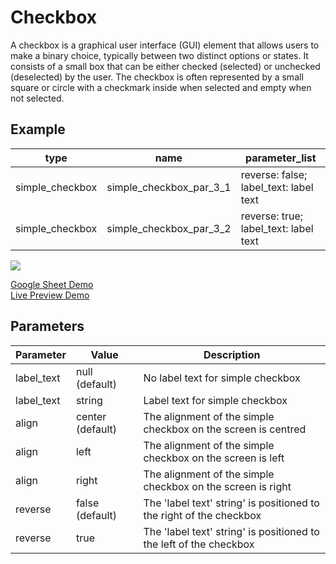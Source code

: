 # Checkbox

A checkbox is a graphical user interface (GUI) element that allows users to make a binary choice, typically between two distinct options or states. It consists of a small box that can be either checked (selected) or unchecked (deselected) by the user. The checkbox is often represented by a small square or circle with a checkmark inside when selected and empty when not selected.

## Example

| type            | name                    |parameter_list |
| ---------       | ------------            | ------        |                
|simple_checkbox  |simple_checkbox_par_3_1	|reverse: false; label_text: label text  |
|simple_checkbox  |simple_checkbox_par_3_2	|reverse: true; label_text: label text   |

![](images/simple_checkbox.png)

[Google Sheet Demo](https://docs.google.com/spreadsheets/d/19t6lEBkVF0LV2dMD1yL6nbuUIFiiYNa0xLA1QQAyyxU/edit#gid=569531329)   
[Live Preview Demo](https://plh-teens-app1.web.app/template/comp_checkbox_button)

## Parameters

| Parameter             | Value                | Description |
| ---------             | -----------          | --------- |
|label_text             |null (default)        | No label text for simple checkbox|
|label_text             |string                | Label text for simple checkbox|
|align	                |center (default)      | The alignment of the simple checkbox on the screen is centred|
|align	                |left                  | The alignment of the simple checkbox on the screen is left|
|align                  |right                 | The alignment of the simple checkbox on the screen is right|
|reverse                |false (default)       | The 'label text' string' is positioned to the right of the checkbox|
|reverse                |true                  | The 'label text' string' is positioned to the left of the    checkbox|
